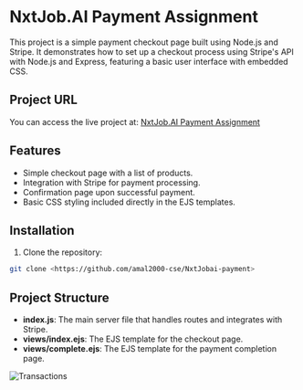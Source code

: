 # NxtJob.AI Payment Assignment

This project is a simple payment checkout page built using Node.js and Stripe. It demonstrates how to set up a checkout process using Stripe's API with Node.js and Express, featuring a basic user interface with embedded CSS.

## Project URL

You can access the live project at: [NxtJob.AI Payment Assignment](https://nxtjobai-payment.onrender.com/)

## Features

- Simple checkout page with a list of products.
- Integration with Stripe for payment processing.
- Confirmation page upon successful payment.
- Basic CSS styling included directly in the EJS templates.

## Installation

1. Clone the repository:

```sh
git clone <https://github.com/amal2000-cse/NxtJobai-payment>
```
## Project Structure

- **index.js**: The main server file that handles routes and integrates with Stripe.
- **views/index.ejs**: The EJS template for the checkout page.
- **views/complete.ejs**: The EJS template for the payment completion page.

![Transactions](https://i.imgur.com/OwkpG6W.png)
